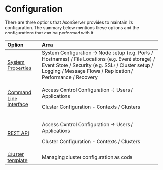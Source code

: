 # Configuration

There are three options that AxonServer provides to maintain its configuration. The summary below mentions these options and the configurations that can be performed with it.

<table>
  <thead>
    <tr>
      <th style="text-align:left">Option</th>
      <th style="text-align:left">Area</th>
    </tr>
  </thead>
  <tbody>
    <tr>
      <td style="text-align:left"><a href="configuration.md">System Properties</a>
      </td>
      <td style="text-align:left">System Configuration -&gt; Node setup (e.g. Ports / Hostnames) / File
        Locations (e.g. Event storage) / Event Store / Security (e.g. SSL) / Cluster
        setup / Logging / Message Flows / Replication / Performance / Recovery</td>
    </tr>
    <tr>
      <td style="text-align:left"><a href="command-line-interface.md">Command Line Interface</a>
      </td>
      <td style="text-align:left">
        <p>Access Control Configuration -&gt; Users / Applications</p>
        <p>Cluster Configuration - Contexts / Clusters</p>
      </td>
    </tr>
    <tr>
      <td style="text-align:left"><a href="rest-api.md">REST API</a>
      </td>
      <td style="text-align:left">
        <p>Access Control Configuration -&gt; Users / Applications</p>
        <p>Cluster Configuration - Contexts / Clusters</p>
      </td>
    </tr>
    <tr>
      <td style="text-align:left"><a href="https://github.com/domaincomponents/reference-guide-feature/tree/1927f746917a2f2502557f3d4744568cf9336dde/axon-server/administration/admin-configuration/cluster-template.md">Cluster template</a>
      </td>
      <td style="text-align:left">Managing cluster configuration as code</td>
    </tr>
  </tbody>
</table>

